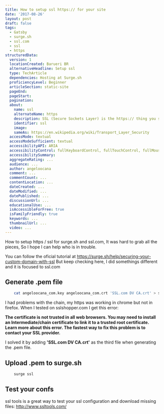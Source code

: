 ```yaml
---
title: How to setup ssl https:// for your site
date: '2017-08-26'
layout: post
draft: false
tags:
  - Gatsby
  - surge.sh
  - ssl.com
  - ssl
  - https
structuredData:
  version: 1
  locationCreated: Barueri BR  
  alternativeHeadline: Setup ssl
  type: TechArticle
  dependencies: Hosting at Surge.sh
  proficiencyLevel: Beginner
  articleSection: static-site
  pageEnd:
  pageStart:
  pagination:
  about:
    name: ssl
    alternateName: https
    description: SSL (Secure Sockets Layer) is the https:// thing you see in some urls, it adds security technology for establishing an encrypted link between a web server and a browser.
    identifier: ssl
    image:
    sameAs: https://en.wikipedia.org/wiki/Transport_Layer_Security
  accessMode: textual
  accessModeSufficient: textual
  accessibilityAPI: ARIA
  accessibilityControl: fullKeyboardControl, fullTouchControl, fullMouseControl
  accessibilitySummary:
  aggregateRating: ...
  audience: ...
  author: angeloocana
  comment: ...
  commentCount: ...
  contentLocation: ...
  dateCreated: ...
  dateModified: ...
  datePublished: ...
  discussionUrl: ...
  educationalUse: ...    
  isAccessibleForFree: true
  isFamilyFriendly: true
  keywords: ...  
  thumbnailUrl: ...  
  video: ...
---
```


How to setup https / ssl for surge.sh and ssl.com, It was hard to grab all the pieces,
So I hope I can help who is in trouble.

You can follow the oficial tutorial at https://surge.sh/help/securing-your-custom-domain-with-ssl
But keep checking here, I did somethings different and it is focused to ssl.com

## Generate .pem file

```bash
    cat angeloocana_com.key angeloocana_com.crt 'SSL.com DV CA.crt' > surge3.pem
```

I had problems with the chain, my https was working in chrome but not in firefox.
When I tested on sslshopper.com I get this error:

**The certificate is not trusted in all web browsers. You may need to install an Intermediate/chain certificate to link it to a trusted root certificate. Learn more about this error. The fastest way to fix this problem is to contact your SSL provider.**

I solved it by adding **'SSL.com DV CA.crt'** as the third file when generating the .pem file.

## Upload .pem to surge.sh

```bash
    surge ssl
```

## Test your confs
ssl tools is a great way to test your ssl configuration and download missing files:
http://www.ssltools.com/
